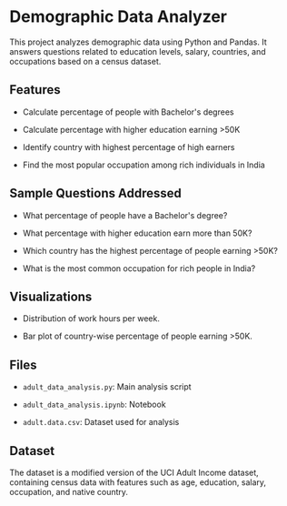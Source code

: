 # Demographic Data Analyzer

This project analyzes demographic data using Python and Pandas. It answers questions related to education levels, salary, countries, and occupations based on a census dataset.

## Features

- Calculate percentage of people with Bachelor's degrees

- Calculate percentage with higher education earning >50K

- Identify country with highest percentage of high earners

- Find the most popular occupation among rich individuals in India

## Sample Questions Addressed

- What percentage of people have a Bachelor's degree?

- What percentage with higher education earn more than 50K?

- Which country has the highest percentage of people earning >50K?

- What is the most common occupation for rich people in India?

## Visualizations

- Distribution of work hours per week.

- Bar plot of country-wise percentage of people earning >50K.

## Files

- `adult_data_analysis.py`: Main analysis script

- `adult_data_analysis.ipynb`: Notebook

- `adult.data.csv`: Dataset used for analysis

## Dataset

The dataset is a modified version of the UCI Adult Income dataset, containing census data with features such as age, education, salary, occupation, and native country.
